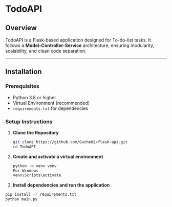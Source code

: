 # **TodoAPI**

## **Overview**
TodoAPI is a Flask-based application designed for To-do-list tasks. It follows a **Model-Controller-Service** architecture, ensuring modularity, scalability, and clean code separation.

---

## **Installation**

### **Prerequisites**
- Python 3.8 or higher
- Virtual Environment (recommended)
- `requirements.txt` for dependencies

### **Setup Instructions**
1. **Clone the Repository**
   ```bash
   git clone https://github.com/Guche02/flask-api.git
   cd TodoAPI

2. **Create and activate a virtual environment**
   ```bash
   python -m venv venv
   For Windows
   venv\Scripts\activate

2. **Install dependencies and run the application**
  ```bash
  pip install -r requirements.txt
  python main.py

